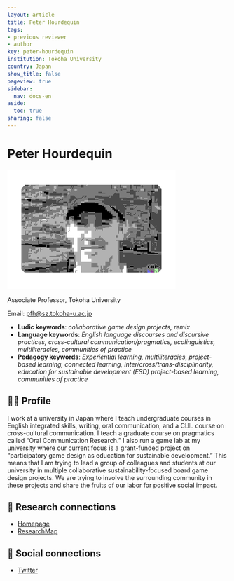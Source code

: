 ```yaml
---
layout: article
title: Peter Hourdequin
tags:
- previous reviewer
- author
key: peter-hourdequin
institution: Tokoha University
country: Japan
show_title: false
pageview: true
sidebar:
  nav: docs-en
aside:
  toc: true
sharing: false
---
```


# Peter Hourdequin

<div class="card">
  <div class="card__image">
    <img class="image" src="/assets/images/LLP-Peter.png"/>
    <div class="overlay overlay--bottom">
      <p>Associate Professor, Tokoha University</p>
    </div>
  </div>
</div>

Email: [pfh@sz.tokoha-u.ac.jp](mailto:pfh@sz.tokoha-u.ac.jp)

- **Ludic keywords**: *collaborative game design projects, remix*
- **Language keywords**: *English language discourses and discursive practices, cross-cultural communication/pragmatics, ecolinguistics, multiliteracies, communities of practice*
- **Pedagogy keywords**: *Experiential learning, multiliteracies, project-based learning, connected learning, inter/cross/trans-disciplinarity, education for sustainable development (ESD) project-based learning, communities of practice*

<!--more-->

## 👨‍🏫 Profile

I work at a university in Japan where I teach undergraduate courses in English integrated skills, writing, oral communication, and a CLIL course on cross-cultural communication. I teach a graduate course on pragmatics called “Oral Communication Research.” I also run  a game lab at my university where our current focus is a grant-funded project on “participatory game design as education for sustainable development.” This means that I am trying to lead a group of colleagues and students at our university in multiple collaborative sustainability-focused board game design projects.  We are trying to involve the surrounding community in these projects and share the fruits of our labor for positive social impact.

## 🧪 Research connections

- [Homepage](https://sites.google.com/view/tokoha-game-lab/home)
- [ResearchMap](https://researchmap.jp/read0150176?lang=en)

## 💬 Social connections

- [Twitter](https://twitter.com/tugamelab)

